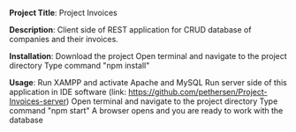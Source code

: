 **Project Title**: Project Invoices

**Description**: Client side of REST application for CRUD database of companies and their invoices.

**Installation**:
Download the project
Open terminal and navigate to the project directory
Type command "npm install"

**Usage**:
Run XAMPP and activate Apache and MySQL
Run server side of this application in IDE software (link: https://github.com/pethersen/Project-Invoices-server)
Open terminal and navigate to the project directory
Type command "npm start"
A browser opens and you are ready to work with the database
